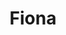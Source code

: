 ---
home: true
title: Fiona
icon: home
heroImage: /icon.png
bgImage: /seacove.JPG
bgImageDark: /seacove.JPG



---